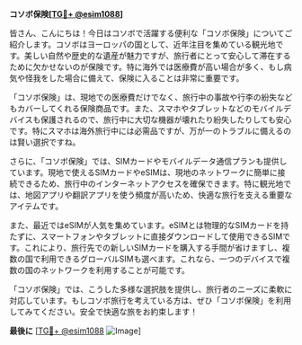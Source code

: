 **コソボ保険[[TG💪+ @esim1088](https://t.me/s/esim1088)]**

皆さん、こんにちは！今日はコソボで活躍する便利な「コソボ保険」についてご紹介します。コソボはヨーロッパの国として、近年注目を集めている観光地です。美しい自然や歴史的な遺産が魅力ですが、旅行者にとって安心して滞在するために欠かせないのが保険です。特に海外では医療費が高い場合が多く、もし病気や怪我をした場合に備えて、保険に入ることは非常に重要です。

「コソボ保険」は、現地での医療費だけでなく、旅行中の事故や行李の紛失などもカバーしてくれる保険商品です。また、スマホやタブレットなどのモバイルデバイスも保護されるので、旅行中に大切な機器が壊れたり紛失したりしても安心です。特にスマホは海外旅行中には必需品ですが、万が一のトラブルに備えるのは賢い選択ですね。

さらに、「コソボ保険」では、SIMカードやモバイルデータ通信プランも提供しています。現地で使えるSIMカードやeSIMは、現地のネットワークに簡単に接続できるため、旅行中のインターネットアクセスを確保できます。特に観光地では、地図アプリや翻訳アプリを使う頻度が高いため、快適な旅行を支える重要なアイテムです。

また、最近ではeSIMが人気を集めています。eSIMとは物理的なSIMカードを持たずに、スマートフォンやタブレットに直接ダウンロードして使用できるSIMです。これにより、旅行先での新しいSIMカードを購入する手間が省けますし、複数の国で利用できるグローバルSIMも選べます。これなら、一つのデバイスで複数の国のネットワークを利用することが可能です。

「コソボ保険」では、こうした多様な選択肢を提供し、旅行者のニーズに柔軟に対応しています。もしコソボ旅行を考えている方は、ぜひ「コソボ保険」を利用してみてください。安全で快適な旅をお約束します！

**最後に** [[TG💪+ @esim1088](https://t.me/s/esim1088) ![Image](https://i.postimg.cc/Y0z9fWf4/image.png)]